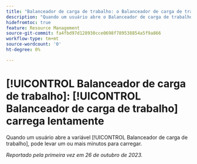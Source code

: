 ```yaml
---
title: "Balanceador de carga de trabalho: o Balanceador de carga de trabalho carrega lentamente"
description: "Quando um usuário abre o Balanceador de carga de trabalho, ele pode levar um ou mais minutos para carregar."
hidefromtoc: true
feature: Resource Management
source-git-commit: fa4fbd97d128930cce0698f789538854a5f9a866
workflow-type: tm+mt
source-wordcount: '0'
ht-degree: 0%

---
```



# [!UICONTROL Balanceador de carga de trabalho]: [!UICONTROL Balanceador de carga de trabalho] carrega lentamente

Quando um usuário abre a variável [!UICONTROL Balanceador de carga de trabalho], pode levar um ou mais minutos para carregar.

_Reportado pela primeira vez em 26 de outubro de 2023._
